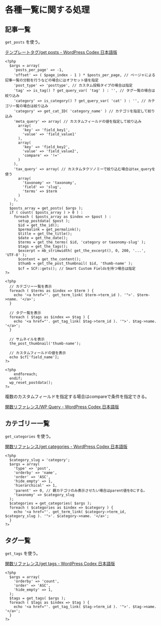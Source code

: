 # 各種一覧に関する処理

## 記事一覧

`get_posts` を使う。

[テンプレートタグ/get posts - WordPress Codex 日本語版](https://wpdocs.osdn.jp/%E3%83%86%E3%83%B3%E3%83%97%E3%83%AC%E3%83%BC%E3%83%88%E3%82%BF%E3%82%B0/get_posts)

    <?php
      $args = array(
        'posts_per_page' => -1,
        'offset' => ( $page_index - 1 ) * $posts_per_page, // ページャによる記事一覧の分割を行うなどの場合にはオフセット値を指定
        'post_type' => 'posttype', // カスタム投稿タイプの場合は指定
        'tag' => is_tag() ? get_query_var( 'tag' ) : '', // タグ一覧の場合は絞り込み
        'category' => is_category() ? get_query_var( 'cat' ) : '', // カテゴリ一覧の場合は絞り込み
        'category' => get_cat_ID( 'category_name' ) // カテゴリを指定して絞り込み
        'meta_query' => array( // カスタムフィールドの値を指定して絞り込み
          array(
            'key' => 'field_key1',
            'value' => 'field_value1'
          ),
          array(
            'key' => 'field_key2',
            'value' => 'field_value2',
            'compare' => '!='
          )
        ),
        'tax_query' => array( // カスタムタクソノミーで絞り込む場合はtax_queryを使う
          array(
            'taxonomy' => 'taxonomy',
            'field' => 'slug',
            'terms' => $term
          )
        ),
      );
      $posts_array = get_posts( $args );
      if ( count( $posts_array ) > 0 ) :
        foreach ( $posts_array as $index => $post ) :
          setup_postdata( $post );
          $id = get_the_id();
          $permalink = get_permalink();
          $title = get_the_title();
          $date = get_the_date();
          $terms = get_the_terms( $id, 'category or taxonomy-slug' );
          $tags = get_the_tags();
          $excerpt = mb_strimwidth( get_the_excerpt(), 0, 200, '...', 'UTF-8' );
          $content = get_the_content();
          $thumb = get_the_post_thumbnail( $id, 'thumb-name' );
          $cf = SCF::gets(); // Smart Custom Fieldsを持つ場合は指定
    ?>

    <?php
      // カテゴリー一覧を表示
      foreach ( $terms as $index => $term ) {
        echo '<a href="'. get_term_link( $term->term_id ). '">'. $term->name. '</a>';
      }

      // タグ一覧を表示
      foreach ( $tags as $index => $tag ) {
        echo '<a href="'. get_tag_link( $tag->term_id ). '">'. $tag->name. '</a>';
      }

      // サムネイルを表示
      the_post_thumbnail('thumb-name');

      // カスタムフィールドの値を表示
      echo $cf['field_name'];
    ?>

    <?php
        endforeach;
      endif;
      wp_reset_postdata();
    ?>

複数のカスタムフィールドを指定する場合はcompareで条件を指定できる。

[関数リファレンス/WP Query - WordPress Codex 日本語版](https://wpdocs.osdn.jp/関数リファレンス/WP_Query#Custom_Field_Parameters)

## カテゴリー一覧

`get_categories` を使う。

[関数リファレンス/get categories - WordPress Codex 日本語版](https://wpdocs.osdn.jp/関数リファレンス/get_categories)

    <?php
      $category_slug = 'category';
      $args = array(
        'type' => 'post',
        'orderby' => 'name',
        'order' => 'ASC',
        'hide_empty' => 1,
        'hierarchical' => 1,
        'parent' => 0, // 親カテゴリのみ表示させたい場合はparent値を0にする。
        'taxonomy' => $category_slug
      );
      $categories = get_categories( $args );
      foreach ( $categories as $index => $category ) {
        echo '<a href="'. get_term_link( $category->term_id, $category_slug ). '">'. $category->name. '</a>';
      }
    ?>

## タグ一覧

`get_tags` を使う。

[関数リファレンス/get tags - WordPress Codex 日本語版](https://wpdocs.osdn.jp/関数リファレンス/get_tags)

    <?php
      $args = array(
        'orderby' => 'count',
        'order' => 'ASC',
        'hide_empty' => 1,
      );
      $tags = get_tags( $args );
      foreach ( $tags as $index => $tag ) {
        echo '<a href="'. get_tag_link( $tag->term_id ). '">'. $tag->name. '</a>';
      }
    ?>
